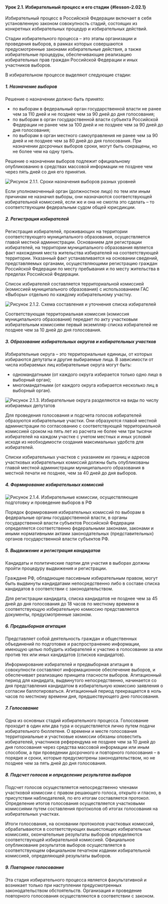 #### Урок 2.1. Избирательный процесс и его стадии {#lesson-2.02.1}

Избирательный процесс в Российской Федерации включает в себя установленную законом совокупность стадий, состоящих из конкретных избирательных процедур и избирательных действий.

Стадии избирательного процесса – это этапы организации и проведения выборов, в рамках которых совершаются предусмотренные законами избирательные действия, а также избирательные процедуры, обеспечивающие реализацию избирательных прав граждан Российской Федерации и иных участников выборов.

В избирательном процессе выделяют следующие стадии:

##### 1. Назначение выборов

Решение о назначении должно быть принято:

- по выборам в федеральный орган государственной власти не ранее чем за 110 дней и не позднее чем за 90 дней до дня голосования;
- по выборам в орган государственной власти субъекта Российской Федерации не ранее чем за 100 дней и не позднее чем за 90 дней до дня голосования;
- по выборам в орган местного самоуправления не ранее чем за 90 дней и не позднее чем за 80 дней до дня голосования. При назначении досрочных выборов сроки, могут быть сокращены, но не более чем на одну треть.

Решение о назначении выборов подлежит официальному опубликованию в средствах массовой информации не позднее чем через пять дней со дня его принятия.

![Рисунок 2.1.1. Сроки назначения выборов разных уровней ](./2.02.1.1.svg)

Если уполномоченный орган (должностное лицо) по тем или иным причинам не назначил выборы, они назначаются соответствующей избирательной комиссией, если же и она не смогла это сделать – то соответствующим федеральным судом общей юрисдикции.

##### 2. Регистрация избирателей

Регистрация избирателей, проживающих на территории соответствующего муниципального образования, осуществляется главой местной администрации. Основанием для регистрации избирателей, на территории муниципального образования является факт нахождения места жительства избирателей на соответствующей территории. Указанный факт устанавливается на основании сведений, представляемых органами, осуществляющими регистрацию граждан Российской Федерации по месту пребывания и по месту жительства в пределах Российской Федерации.

Список избирателей составляется территориальной комиссией (комиссией муниципального образования) с использованием ГАС «Выборы» отдельно по каждому избирательному участку.

![Рисунок 2.1.2. Схема составления и уточнения списка избирателей ](./2.02.1.2.svg)

Соответствующая территориальная комиссия (комиссия муниципального образования) передает по акту участковым избирательным комиссиям первый экземпляр списка избирателей не позднее чем за 10 дней до дня голосования.

##### 3. Образование избирательных округов и избирательных участков

Избирательные округа – это территориальные единицы, от которых избираются депутаты и другие выбираемые лица. В зависимости от числа избираемых лиц избирательные округа могут быть:

- одномандатными (от каждого округа избирается только одно лицо в выборный орган);
- многомандатными (от каждого округа избирается несколько лиц в выборный орган).

![Рисунок 2.1.3. Избирательные округа разделяются на виды по числу избираемых депутатов ](./2.02.1.3.svg)

Для проведения голосования и подсчета голосов избирателей образуются избирательные участки. Они образуются главой местной администрации по согласованию с соответствующей территориальной комиссией сроком на пять лет из расчета не более чем три тысячи избирателей на каждом участке с учетом местных и иных условий исходя из необходимости создания максимальных удобств для избирателей.

Списки избирательных участков с указанием их границ и адресов участковых избирательных комиссий должны быть опубликованы главой местной администрации муниципального образования в местной печати не позднее, чем за 40 дней до дня выборов.

##### 4. Формирование избирательных комиссий

![Рисунок 2.1.4. Избирательные комиссии, осуществляющие подготовку и проведение выборов в РФ ](./2.02.1.4.svg)

Порядок формирования избирательных комиссий по выборам в федеральные органы государственной власти, в органы государственной власти субъектов Российской Федерации определяется соответственно федеральными законами, законами и иными нормативными актами законодательных (представительных) органов государственной власти субъектов РФ.


##### 5. Выдвижение и регистрация кандидатов

Кандидаты и политические партии для участия в выборах должны пройти процедуру выдвижения и регистрации.

Граждане РФ, обладающие пассивным избирательным правом, могут быть выдвинуты кандидатами непосредственно либо в составе списка кандидатов в соответствии с законодательством.

Для регистрации кандидата, списка кандидатов не позднее чем за 45 дней до дня голосования до 18 часов по местному времени в соответствующую избирательную комиссию представляется документы, предусмотренные законом.

##### 6. Предвыборная агитация

Представляет собой деятельность граждан и общественных объединений по подготовке и распространению информации, имеющую целью побудить избирателей к участию в голосовании за или против тех или иных кандидатов (списков кандидатов).

Информирование избирателей и предвыборная агитация в совокупности составляют информационное обеспечение выборов, и обеспечивает реализацию принципа гласности выборов. Агитационный период для кандидата, выдвинутого непосредственно, начинается со дня представления кандидатом в избирательную комиссию заявления о согласии баллотироваться. Агитационный период прекращается в ноль часов по местному времени дня, предшествующего дню голосования.

##### 7. Голосование

Одна из основных стадий избирательного процесса. Голосование проходит в один или два тура и осуществляется лично путем подачи избирательного бюллетеня. О времени и месте голосования территориальные и участковые комиссии обязаны оповестить избирателей, участников референдума не позднее чем за 10 дней до дня голосования через средства массовой информации или иным способом, а при проведении досрочного и повторного голосования – в порядке и сроки, которые предусмотрены законодательством, но не позднее чем за пять дней до дня голосования.

##### 8. Подсчет голосов и определение результатов выборов

Подсчет голосов осуществляется непосредственно членами участковой комиссии с правом решающего голоса, открыто и гласно, в присутствии наблюдателей, по его итогам составляется протокол. Определение итогов голосования осуществляется участковыми комиссиями путем составления протоколов об итогах голосования на избирательных участках. 

Итоги голосования, на основании протоколов участковых комиссий, обрабатываются в соответствующих вышестоящих избирательных комиссиях, окончательные результаты выборов определяются соответствующей избирательной комиссией. Официальное опубликование результатов выборов осуществляется в соответствующем официальном печатном издании избирательной комиссией, определяющей результаты выборов.

##### 9. Повторное голосование

Эта стадия избирательного процесса является факультативной и возникает только при наступлении предусмотренных законодательством обстоятельств. Организация и проведение повторного голосования осуществляются в соответствии с законом.
